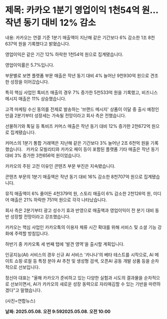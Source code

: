 # **제목: 카카오 1분기 영업이익 1천54억 원…작년 동기 대비 12% 감소**

  내용: 카카오는 연결 기준 1분기 매출액이 지난해 같은 기간보다 6% 감소한 1조 8천637억 원을 기록했다고 밝혔습니다.

영업이익은 같은 기간 12% 하락한 1천54억 원으로 집계됐습니다.

영업이익률은 5.7%입니다.

부문별로 보면 플랫폼 부문 매출은 작년 동기 대비 4% 늘어난 9천930억 원으로 견조한 성장을 이어갔습니다.

특히 핵심 사업인 톡비즈 매출의 경우 7% 증가한 5천533억 원을 기록했고, 비즈니스 메시지 매출은 11% 상승했습니다.

고객 마케팅 수신 동의를 전제로 발송하는 '브랜드 메시지' 상품이 이달 중 출시 예정인 만큼 2분기부터 성장세는 가속될 전망이라고 회사 측은 전했습니다.

선물하기와 톡딜 등 톡비즈 커머스 매출은 작년 동기 대비 12% 증가한 2천672억 원으로 집계됐습니다.

커머스의 1분기 통합 거래액은 지난해 같은 기간보다 3% 늘어난 2조 6천억 원을 기록했습니다.
 
카카오 모빌리티와 카카오 페이 등이 포함된 플랫폼 기타 매출은 작년 동기 대비 3% 증가한 3천656억 원이었습니다.

카카오의 주된 고전 이유인 콘텐츠 부문 부진은 지속됐습니다.

콘텐츠 부문의 1분기 매출액은 작년 동기 대비 16% 감소한 8천707억 원으로 집계됐습니다.

뮤직 매출액이 6% 줄어든 4천379억 원, 스토리 매출이 6% 감소한 2천126억 원, 미디어 매출은 21% 하락한 751억 원으로 각각 나타났습니다.

회사 측은 2분기부터 광고 성수기 효과 반영으로 매출액과 영업이익이 전 분기 대비 동반 성장할 전망이라고 강조했습니다.

카카오는 핵심 사업인 카카오톡의 이용자 체류 시간 확대를 위해 서비스 및 소셜 기능 강화에 주력할 방침입니다.

하반기 중 카카오톡 세 번째 탭에 '발견 영역'을 출시할 계획입니다.

인공지능(AI) 서비스의 경우 신규 AI 서비스 '카나나'의 베타 테스트를 시작으로, AI 메이트 쇼핑·로컬 등 특정 분야 AI 추천 및 생성형 검색, 오픈AI 공동 개발 상품 등을 순차적으로 선보입니다.

정신아 대표는 "올해 카카오가 준비하고 있는 다양한 실험과 시도의 결과물을 순차적으로 선보이면서, AI가 카카오의 새로운 성장 동력으로 자리매김할 수 있는 기반을 마련하겠다"고 말했습니다.

(사진=연합뉴스)

  **날짜: 2025.05.08. 오전 9:592025.05.08. 오전 10:00**